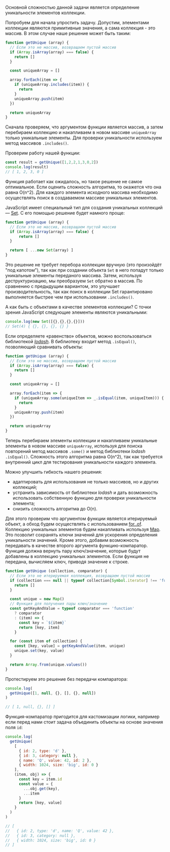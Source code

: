 Основной сложностью данной задачи является определение уникальности элементов коллекции.

Попробуем для начала упростить задачу. Допустим, элементами коллекции являются примитивные значения, а сама коллекция - это массив. В этом случае наше решение может быть таким:

```js
function getUnique (array) {
  // Если это не массив, возвращаем пустой массив
  if (Array.isArray(array) === false) {
    return []
  }

  const uniqueArray = []

  array.forEach(item => {
    if (uniqueArray.includes(item)) {
      return
    }
    uniqueArray.push(item)
  })

  return uniqueArray
}
```

Сначала проверяем, что аргументом функции является массив, а затем перебираем коллекцию и накапливаем в новом массиве `uniqueArray` только уникальные элементы. Для проверки уникальности используем метод массивов `.includes()`.

Проверим работу нашей функции:

```js
const result = getUnique([1,2,2,1,3,0,2])
console.log(result)
// [ 1, 2, 3, 0 ]
```

Функция работает как ожидалось, но такое решение не самое оптимальное. Если оценить сложность алгоритма, то окажется что она равна O(n^2). Для каждого элемента исходного массива необходимо осуществлять поиск в создаваемом массиве уникальных элементов.

JavaScript имеет специальный тип для создания уникальных коллекций — [Set](/js/set/). С его помощью решение будет намного проще:

```js
function getUnique (array) {
  // Если это не массив, возвращаем пустой массив
  if (Array.isArray(array) === false) {
      return []
  }

  return [ ...new Set(array) ]
}
```

Это решение не требует перебора коллекции вручную (это произойдёт "под капотом"), так как при создании объекта `Set` в него попадут только уникальные элементы переданого массива. Затем, используя деструктуризацию, мы преобразуем `Set` обратно в массив.
По сравнению с предыдущим вариантом, это улучшает производительность, так как поиск в коллекции Set гарантировано выполняется быстрее чем при использовании `.includes()`.

А как быть с объектами в качестве элементов коллекции? С точки зрения JavaScript следующие элементы являются уникальными:

```js
console.log(new Set([{},{},{},{}]))
// Set(4) { {}, {}, {}, {} }
```

Если определяете «равенство» объектов, можно воспользоваться библиотекой [_lodash_](https://lodash.com). В библиотеку входит метод `.isEqual()`, позволяющий сравнивать объекты:

```js
function getUnique (array) {
  // Если это не массив, возвращаем пустой массив
  if (Array.isArray(array) === false) {
    return []
  }

  const uniqueArray = []

  array.forEach(item => {
    if (uniqueArray.some(uniqueItem => _.isEqual(item, uniqueItem))) {
      return
    }
    uniqueArray.push(item)
  })

  return uniqueArray
}
```

Теперь перебираем элементы коллекции и накапливаем уникальные элементы в новом массиве `uniqueArray`, используя для поиска повторений метод массивов `.some()` и метод библиотеки _lodash_ `.isEqual()`. Сложность этого алгоритма равна O(n^2), так как требуется внутренний цикл для тестирования уникальности каждого элемента.

Можно улучшить гибкость нашего решения:
- адаптировать для использования не только массивов, но и других коллекций;
- устранить зависимость от библиотеки _lodash_ и дать возможность использовать собственную функцию для проверки уникальности элемента;
- снизить сложность алгоритма до O(n).

Для этого проверим что аргументом функции является итерируемый объект, а обход будем осуществлять с использованием [for..of](/js/for-of/). Коллекцию уникальных элементов будем накапливать используя [Map](/js/map/). Это позволит сохранять ключи значений для ускорения определения уникальности значений. Кроме этого, добавим возможность передавать в качестве второго аргумента функцию-компаратор. Функция должна вернуть пару ключ/значение, которые будут добавлены в коллекцию уникальных элементов.
Если функция не передана, вычисляем ключ, приводя значение к строке.

```js
function getUnique (collection, comparator) {
  // Если это не итерируемая коллекция, возвращаем пустой массив
  if (collection === null || typeof collection[Symbol.iterator] !== 'function') {
    return []
  }

  const unique = new Map()
  // Функция для получения пары ключ/значение
  const getKeyAndValue = typeof comparator === 'function'
    ? comparator
    : (item) => {
      const key = `${item}`
      return [key, item]
    }

  for (const item of collection) {
    const [key, value] = getKeyAndValue(item, unique)
    unique.set(key, value)
  }

  return Array.from(unique.values())
}
```

Протестируем это решение без передачи компаратора:

```js
console.log(
  getUnique([1, null, {}, [], {}, null])
)

// [ 1, null, {}, [] ]
```

Функция-компаратор пригодится для кастомизации логики, например если перед нами стоит задача объединить объекты на основе значения поля `id`:

```js
console.log(
  getUnique(
    [
      { id: 2, type: 'd' },
      { id: 3, category: null },
      { name: 'Q', value: 42, id: 2 },
      { width: 1024, size: 'big', id: 0 }
    ],
    (item, obj) => {
      const key = item.id
      const value = {
        ...obj.get(key),
        ...item
      }
      return [key, value]
    }
  )
)

// [
//   { id: 2, type: 'd', name: 'Q', value: 42 },
//   { id: 3, category: null },
//   { width: 1024, size: 'big', id: 0 }
// ]
```
